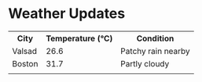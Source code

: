 # Weather Updates

<!-- WEATHER-UPDATE-START -->
<table><tr><th>City</th><th>Temperature (°C)</th><th>Condition</th></tr><tr><td>Valsad</td><td>26.6</td><td>Patchy rain nearby</td></tr><tr><td>Boston</td><td>31.7</td><td>Partly cloudy</td></tr><tr><td></td><td></td><td></td></tr></table>
<!-- WEATHER-UPDATE-END -->
